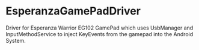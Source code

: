 # EsperanzaGamePadDriver

Driver for Esperanza Warrior EG102 GamePad which uses UsbManager and InputMethodService to inject KeyEvents from the gamepad into the Android System.
